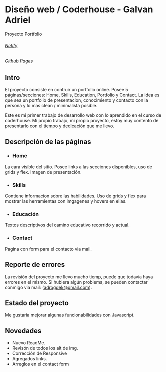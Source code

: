 # Diseño web / Coderhouse - Galvan Adriel

Proyecto Portfolio

###### [Netify](https://galvan-adriel-proyecto-final.netlify.app/)

###### [Github Pages](https://adrogalvan.github.io/Galvan_Adriel_Proyecto_Final/)



## Intro 

El proyecto consiste en contruir un portfolio online. Posee 5 páginas/secciones: Home, Skills, Education, Portfolio y Contact. La idea es que sea un portfolio de presentacion, conocimiento y contacto con la persona y lo mas clean / minimalista posible.

Este es mi primer trabajo de desarrollo web con lo aprendido en el curso de coderhouse. Mi propio trabajo, mi propio proyecto, estoy muy contento de presentarlo con el tiempo y dedicación que me llevo.


## Descripción de las páginas
- ### Home
La cara visible del sitio. Posee links a las secciones disponibles, uso de grids y flex. Imagen de presentación.
- ### Skills
Contiene informacion sobre las habilidades. Uso de grids y flex para mostrar las herramientas con imgagenes y hovers en ellas.
- ### Educación
Textos descriptivos del camino educativo recorrido y actual.
- ### Contact
Pagina con form para el contacto via mail.

## Reporte de errores
La revisión del proyecto me llevo mucho tiemp, puede que todavia haya errores en el mismo. Si hubiera algún problema, se pueden contactar conmigo via mail: (adrogdek@gmail.com).

## Estado del proyecto
Me gustaria mejorar algunas funcionabilidades con Javascript.

<a name="new"><a/>

## Novedades

- Nuevo ReadMe.
- Revisón de todos los alt de img.
- Corrección de Responsive
- Agregados links.
- Arreglos en el contact form
